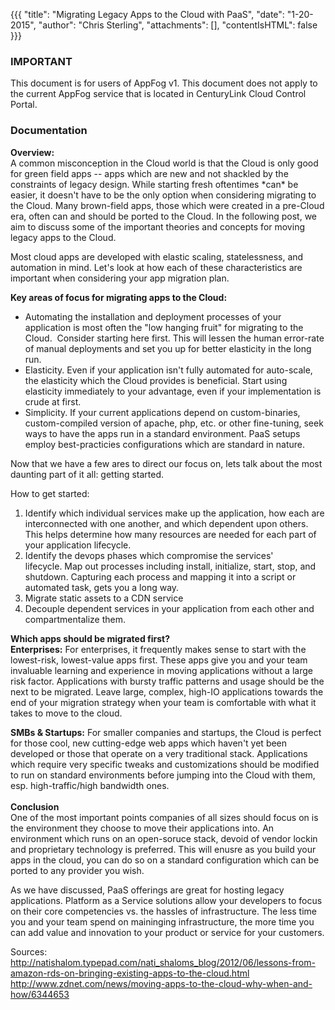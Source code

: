 {{{
  "title": "Migrating Legacy Apps to the Cloud with PaaS",
  "date": "1-20-2015",
  "author": "Chris Sterling",
  "attachments": [],
  "contentIsHTML": false
}}}

### IMPORTANT

This document is for users of AppFog v1. This document does not apply to the current AppFog service that is located in CenturyLink Cloud Control Portal.

### Documentation


<p><strong>Overview:</strong><br /> A common misconception in the Cloud world is that the Cloud is only good for green field apps -- apps which are new and not shackled by the constraints of legacy design. While starting fresh oftentimes *can* be easier, it doesn't have to be the only option when considering migrating to the Cloud. Many brown-field apps, those which were created in a pre-Cloud era, often can and should be ported to the Cloud. In the following post, we aim to discuss some of the important theories and concepts for moving legacy apps to the Cloud.</p>
<p>Most cloud apps are developed with elastic scaling, statelessness, and automation in mind. Let's look at how each of these characteristics are important when considering your app migration plan.</p>
<p><strong>Key areas of focus for migrating apps to the Cloud:<br /> </strong></p>
<ul>
<li>Automating the installation and deployment processes of your application is most often the "low hanging fruit" for migrating to the Cloud.  Consider starting here first. This will lessen the human error-rate of manual deployments and set you up for better elasticity in the long run.</li>
<li>Elasticity. Even if your application isn't fully automated for auto-scale, the elasticity which the Cloud provides is beneficial. Start using elasticity immediately to your advantage, even if your implementation is crude at first.</li>
<li>Simplicity. If your current applications depend on custom-binaries, custom-compiled version of apache, php, etc. or other fine-tuning, seek ways to have the apps run in a standard environment. PaaS setups employ best-practicies configurations which are standard in nature.</li>
</ul>
<p>Now that we have a few ares to direct our focus on, lets talk about the most daunting part of it all: getting started.</p>
<p>How to get started:</p>
<ol>
<li>Identify which individual services make up the application, how each are interconnected with one another, and which dependent upon others. This helps determine how many resources are needed for each part of your application lifecycle.</li>
<li>Identify the devops phases which compromise the services' lifecycle. Map out processes including install, initialize, start, stop, and shutdown. Capturing each process and mapping it into a script or automated task, gets you a long way.</li>
<li>Migrate static assets to a CDN service</li>
<li>Decouple dependent services in your application from each other and compartmentalize them.</li>
</ol>
<p><strong>Which apps should be migrated first?</strong><br /> <strong>Enterprises:</strong> For enterprises, it frequently makes sense to start with the lowest-risk, lowest-value apps first. These apps give you and your team invaluable learning and experience in moving applications without a large risk factor. Applications with bursty traffic patterns and usage should be the next to be migrated. Leave large, complex, high-IO applications towards the end of your migration strategy when your team is comfortable with what it takes to move to the cloud.</p>
<div><strong>SMBs &amp; Startups:</strong> For smaller companies and startups, the Cloud is perfect for those cool, new cutting-edge web apps which haven't yet been developed or those that operate on a very traditional stack. Applications which require very specific tweaks and customizations should be modified to run on standard environments before jumping into the Cloud with them, esp. high-traffic/high bandwidth ones.</div>
<div> </div>
<div><strong>Conclusion</strong><br /> One of the most important points companies of all sizes should focus on is the environment they choose to move their applications into. An environment which runs on an open-soruce stack, devoid of vendor lockin and proprietary technology is preferred. This will enusre as you build your apps in the cloud, you can do so on a standard configuration which can be ported to any provider you wish.</div>
<div>
<p>As we have discussed, PaaS offerings are great for hosting legacy applications. Platform as a Service solutions allow your developers to focus on their core competencies vs. the hassles of infrastructure. The less time you and your team spend on maininging infrastructure, the more time you can add value and innovation to your product or service for your customers.</p>
<p>Sources:<br /><a href="http://natishalom.typepad.com/nati_shaloms_blog/2012/06/lessons-from-amazon-rds-on-bringing-existing-apps-to-the-cloud.html">http://natishalom.typepad.com/nati_shaloms_blog/2012/06/lessons-from-amazon-rds-on-bringing-existing-apps-to-the-cloud.html</a><br /><a href="http://www.zdnet.com/news/moving-apps-to-the-cloud-why-when-and-how/6344653">http://www.zdnet.com/news/moving-apps-to-the-cloud-why-when-and-how/6344653</a><br /> </p>
</div>
